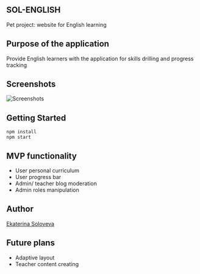 ## SOL-ENGLISH
Pet project: website for English learning 

## Purpose of the application
Provide English learners with the application for skills drilling and progress tracking

## Screenshots
![Screenshots](/public/screenshots/change-yourself-21days.gif) 

## Getting Started
```
npm install
npm start
```

## MVP functionality
- User personal curriculum
- User progress bar
- Admin/ teacher blog moderation
- Admin roles manipulation

## Author
[Ekaterina Soloveva](https://github.com/Ekaterina-Soloveva)

## Future plans
- Adaptive layout
- Teacher content creating
